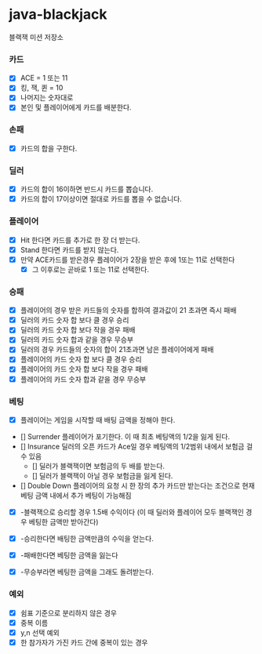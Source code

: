 # java-blackjack

블랙잭 미션 저장소


### 카드
- [X] ACE = 1 또는 11
- [X] 킹, 잭, 퀸 = 10
- [X] 나머지는 숫자대로
- [x] 본인 및 플레이어에게 카드를 배분한다.

### 손패
- [x] 카드의 합을 구한다.

### 딜러
- [x] 카드의 합이 16이하면 반드시 카드를 뽑습니다.
- [x] 카드의 합이 17이상이면 절대로 카드를 뽑을 수 없습니다.

### 플레이어
- [x] Hit 한다면 카드를 추가로 한 장 더 받는다.
- [x] Stand 한다면 카드를 받지 않는다.
- [x] 만약 ACE카드를 받은경우 플레이어가 2장을 받은 후에 1또는 11로 선택한다
  - [x] 그 이후로는 곧바로 1 또는 11로 선택한다.

### 승패
- [X] 플레이어의 경우 받은 카드들의 숫자를 합하여 결과값이 21 초과면 즉시 패배
- [X] 딜러의 카드 숫자 합 보다 클 경우 승리
- [X] 딜러의 카드 숫자 합 보다 작을 경우 패배
- [X] 딜러의 카드 숫자 합과 같을 경우 무승부
- [X] 딜러의 경우 카드들의 숫자의 합이 21초과면 남은 플레이어에게 패배
- [X] 플레이어의 카드 숫자 합 보다 클 경우 승리
- [X] 플레이어의 카드 숫자 합 보다 작을 경우 패배
- [X] 플레이어의 카드 숫자 합과 같을 경우 무승부

### 베팅
- [X] 플레이어는 게임을 시작할 때 배팅 금액을 정해야 한다.
- [] Surrender 플레이어가 포기한다. 이 때 최초 베팅액의 1/2을 잃게 된다.
- [] Insurance 딜러의 오픈 카드가 Ace일 경우 베팅액의 1/2범위 내에서 보험금 걸 수 있음
  - [] 딜러가 블랙잭이면 보험금의 두 배를 받는다.
  - [] 딜러가 블랙잭이 아닐 경우 보험금을 잃게 된다.
- [] Double Down 플레이어의 요청 시 한 장의 추가 카드만 받는다는 조건으로 현재 베팅 금액 내에서 추가 베팅이 가능해짐
- [X] -블랙잭으로 승리할 경우 1.5배 수익이다 (이 때 딜러와 플레이어 모두 블랙잭인 경우 베팅한 금액만 받아간다)
- [X] -승리한다면 배팅한 금액만큼의 수익을 얻는다.
- [X] -패배한다면 베팅한 금액을 잃는다
- [X] -무승부라면 베팅한 금액을 그래도 돌려받는다.




### 예외
- [x] 쉼표 기준으로 분리하지 않은 경우
- [x] 중복 이름 
- [x] y,n 선택 예외
- [X] 한 참가자가 가진 카드 간에 중복이 있는 경우